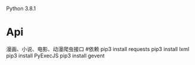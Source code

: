 Python 3.8.1

# Api
漫画、小说、电影、动漫爬虫接口
#依赖
pip3 install requests
pip3 install lxml
pip3 install PyExecJS 
pip3 install gevent
